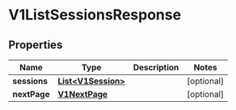 

# V1ListSessionsResponse


## Properties

Name | Type | Description | Notes
------------ | ------------- | ------------- | -------------
**sessions** | [**List&lt;V1Session&gt;**](V1Session.md) |  |  [optional]
**nextPage** | [**V1NextPage**](V1NextPage.md) |  |  [optional]



